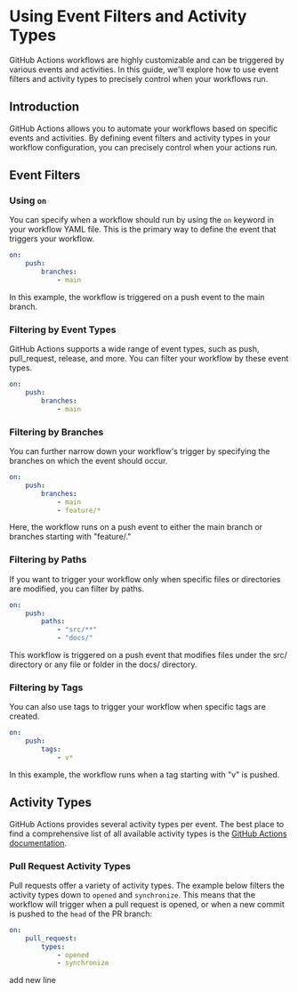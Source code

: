 # Using Event Filters and Activity Types

GitHub Actions workflows are highly customizable and can be triggered by various events and activities. In this guide, we'll explore how to use event filters and activity types to precisely control when your workflows run.

## Introduction

GitHub Actions allows you to automate your workflows based on specific events and activities. By defining event filters and activity types in your workflow configuration, you can precisely control when your actions run.

## Event Filters

### Using `on`

You can specify when a workflow should run by using the `on` keyword in your workflow YAML file. This is the primary way to define the event that triggers your workflow.

```yaml
on:
    push:
        branches:
            - main
```

In this example, the workflow is triggered on a push event to the main branch.

### Filtering by Event Types

GitHub Actions supports a wide range of event types, such as push, pull_request, release, and more. You can filter your workflow by these event types.

```yaml
on:
    push:
        branches:
            - main
```

### Filtering by Branches

You can further narrow down your workflow's trigger by specifying the branches on which the event should occur.

```yaml
on:
    push:
        branches:
            - main
            - feature/*
```

Here, the workflow runs on a push event to either the main branch or branches starting with "feature/."

### Filtering by Paths

If you want to trigger your workflow only when specific files or directories are modified, you can filter by paths.

```yaml
on:
    push:
        paths:
            - "src/**"
            - "docs/"
```

This workflow is triggered on a push event that modifies files under the src/ directory or any file or folder in the docs/ directory.

### Filtering by Tags

You can also use tags to trigger your workflow when specific tags are created.

```yaml
on:
    push:
        tags:
            - v*
```

In this example, the workflow runs when a tag starting with "v" is pushed.

## Activity Types

GitHub Actions provides several activity types per event. The best place to find a comprehensive list of all available activity types is the [GitHub Actions documentation](https://docs.github.com/en/actions/using-workflows/events-that-trigger-workflows).

### Pull Request Activity Types

Pull requests offer a variety of activity types. The example below filters the activity types down to `opened` and `synchronize`. This means that the workflow will trigger when a pull request is opened, or when a new commit is pushed to the `head` of the PR branch:

```yaml
on:
    pull_request:
        types:
            - opened
            - synchronize
```

add new line
